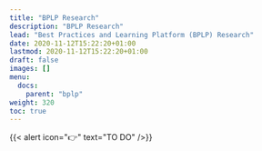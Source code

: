 ```yaml
---
title: "BPLP Research"
description: "BPLP Research"
lead: "Best Practices and Learning Platform (BPLP) Research"
date: 2020-11-12T15:22:20+01:00
lastmod: 2020-11-12T15:22:20+01:00
draft: false
images: []
menu:
  docs:
    parent: "bplp"
weight: 320
toc: true
---
```


{{< alert icon="👉" text="TO DO" />}}
